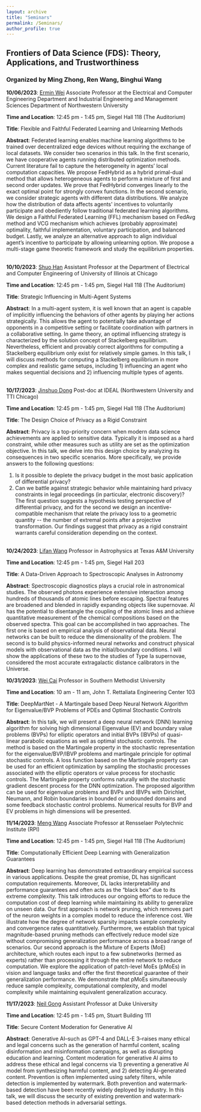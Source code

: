 ```yaml
---
layout: archive
title: "Seminars"
permalink: /Seminars/
author_profile: true
---
```


## Frontiers of Data Science (FDS): Theory, Applications, and Trustworthiness
### Organized by Ming Zhong, Ren Wang, Binghui Wang

**10/06/2023**: [Ermin Wei](http://users.eecs.northwestern.edu/~erminwei/) Associate Professor at the Electrical and Computer Engineering Department and Industrial Engineering and Management Sciences Department of Northwestern University

**Time and Location**: 12:45 pm - 1:45 pm, Siegel Hall 118 (The Auditorium)

**Title**: Flexible and Faithful Federated Learning and Unlearning Methods

**Abstract**: Federated learning enables machine learning algorithms to be trained over decentralized edge devices without requiring the exchange of local datasets. We consider two scenarios in this talk. In the first scenario, we have cooperative agents running distributed optimization methods. Current literature fail to capture the heterogeneity in agents’ local computation capacities. We propose FedHybrid as a hybrid primal-dual method that allows heterogeneous agents to perform a mixture of first and second order updates.  We prove that FedHybrid converges linearly to the exact optimal point for strongly convex functions. In the second scenario, we consider strategic agents with different data distributions. We analyze how the distribution of data affects agents' incentives to voluntarily participate and obediently follow traditional federated learning algorithms. We design a Faithful Federated Learning (FFL) mechanism based on FedAvg method and VCG mechanism which achieves (probably approximate) optimality, faithful implementation, voluntary participation, and balanced budget. Lastly, we analyze an alternative approach to align individual agent’s incentive to participate by allowing unlearning option. We propose a multi-stage game theoretic framework and study the equilibrium properties.
<br/><br/>

**10/10/2023**: [Shuo Han](https://hanshuo.people.uic.edu/site/) Assistant Professor at the Department of Electrical and Computer Engineering of University of Illinois at Chicago

**Time and Location**: 12:45 pm - 1:45 pm, Siegel Hall 118 (The Auditorium)

**Title**: Strategic Influencing in Multi-Agent Systems

**Abstract**: In a multi-agent system, it is well known that an agent is capable of implicitly influencing the behaviors of other agents by playing her actions strategically. This allows the agent to potentially take advantage of opponents in a competitive setting or facilitate coordination with partners in a collaborative setting. In game theory, an optimal influencing strategy is characterized by the solution concept of Stackelberg equilibrium. Nevertheless, efficient and provably correct algorithms for computing a Stackelberg equilibrium only exist for relatively simple games. In this talk, I will discuss methods for computing a Stackelberg equilibrium in more complex and realistic game setups, including 1) influencing an agent who makes sequential decisions and 2) influencing multiple types of agents.
<br/><br/>

**10/17/2023**: [Jinshuo Dong](https://www2.math.upenn.edu/~jinshuo/) Post-doc at IDEAL (Northwestern University and TTI Chicago)

**Time and Location**: 12:45 pm - 1:45 pm, Siegel Hall 118 (The Auditorium)

**Title**: The Design Choice of Privacy as a Rigid Constraint

**Abstract**: Privacy is a top-priority concern when modern data science achievements are applied to sensitive data. Typically it is imposed as a hard constraint, while other measures such as utility are set as the optimization objective. In this talk, we delve into this design choice by analyzing its consequences in two specific scenarios. More specifically, we provide answers to the following questions:
1. Is it possible to deplete the privacy budget in the most basic application of differential privacy?
2. Can we battle against strategic behavior while maintaining hard privacy constraints in legal proceedings (in particular, electronic discovery)?
The first question suggests a hypothesis testing perspective of differential privacy, and for the second we design an incentive-compatible mechanism that relate the privacy loss to a geometric quantity -- the number of extremal points after a projective transformation. Our findings suggest that privacy as a rigid constraint warrants careful consideration depending on the context.
<br/><br/>

**10/24/2023**: [Lifan Wang](https://physics.tamu.edu/directory/lifan/) Professor in Astrophysics at Texas A&M University


**Time and Location**: 12:45 pm - 1:45 pm, Siegel Hall 203

**Title**: A Data-Driven Approach to Spectroscopic Analyses in Astronomy

**Abstract**: Spectroscopic diagnostics plays a crucial role in astronomical studies. The observed photons experience extensive interaction among hundreds of thousands of atomic lines before escaping. Spectral features are broadened and blended in rapidly expanding objects like supernovae. AI has the potential to disentangle the coupling of the atomic lines and achieve quantitative measurement of the chemical compositions based on the observed spectra. This goal can be accomplished in two approaches. The first one is based on empirical analysis of observational data. Neural networks can be built to reduce the dimensionality of the problem. The second is to build physics-informed neural networks and construct physical models with observational data as the initial/boundary conditions. I will show the applications of these two to the studies of Type Ia supernovae, considered the most accurate extragalactic distance calibrators in the Universe.


**10/31/2023**: [Wei Cai](https://www.smu.edu/Dedman/Academics/Departments/Math/People/Faculty/WeiCai) Professor in Southern Methodist University


**Time and Location**: 10 am - 11 am, John T. Rettaliata Engineering Center 103

**Title**: DeepMartNet - A Martingale based Deep Neural Network Algorithm for Eigenvalue/BVP Problems of PDEs and Optimal Stochastic Controls

**Abstract**: In this talk, we will present a deep neural network (DNN) learning algorithm for solving high dimensional Eigenvalue (EV) and boundary value problems (BVPs)  for elliptic operators and initial BVPs (IBVPs) of quasi-linear parabolic equations as well as optimal stochastic controls. The method is based on the Martingale property in the stochastic representation for the eigenvalue/BVP/IBVP problems and martingale principle for optimal stochastic controls. A loss function based on the Martingale property can be used for an efficient optimization by sampling the stochastic processes associated with the elliptic operators or value process  for stochastic controls. The Martingale property conforms naturally with the stochastic gradient descent process  for the DNN optimization. The proposed algorithm can be used for eigenvalue problems and BVPs and  IBVPs with Dirichlet, Neumann, and Robin boundaries in bounded or unbounded domains and some feedback stochastic control problems. Numerical results for BVP and EV problems in high dimensions will be presented.


**11/14/2023**: [Meng Wang](https://ecse.rpi.edu/people/faculty/meng-wang) Associate Professor at Rensselaer Polytechnic Institute (RPI)

**Time and Location**: 12:45 pm - 1:45 pm, Siegel Hall 118 (The Auditorium)

**Title**: Computationally Efficient Deep Learning with Generalization Guarantees

**Abstract**: Deep learning has demonstrated extraordinary empirical success in various applications. Despite the great promise, DL has significant computation requirements. Moreover, DL lacks interpretability and performance guarantees and often acts as the “black box” due to its extreme complexity. This talk introduces our ongoing efforts to reduce the computation cost of deep learning while maintaining its ability to generalize on unseen data. Our first approach is network pruning, which removes part of the neuron weights in a complex model to reduce the inference cost. We illustrate how the degree of network sparsity impacts sample complexity and convergence rates quantitatively. Furthermore, we establish that typical magnitude-based pruning methods can effectively reduce model size without compromising generalization performance across a broad range of scenarios. Our second approach is the Mixture of Experts (MoE) architecture, which routes each input to a few subnetworks (termed as experts) rather than processing it through the entire network to reduce computation. We explore the application of patch-level MoEs (pMoEs) in vision and language tasks and offer the first theoretical guarantee of their generalization performance. We demonstrate that pMoEs simultaneously reduce sample complexity, computational complexity, and model complexity while maintaining equivalent generalization accuracy.


**11/17/2023**: [Neil Gong](https://ece.duke.edu/faculty/neil-gong) Assistant Professor at Duke University

**Time and Location**: 12:45 pm - 1:45 pm, Stuart Building 111

**Title**: Secure Content Moderation for Generative AI

**Abstract**: Generative AI–such as GPT-4 and DALL-E 3–raises many ethical and legal concerns such as the generation of harmful content, scaling disinformation and misinformation campaigns, as well as disrupting education and learning. Content moderation for generative AI aims to address these ethical and legal concerns via 1) preventing a generative AI model from synthesizing harmful content, and 2) detecting AI-generated content. Prevention is often implemented using safety filters, while detection is implemented by watermark. Both prevention and watermark-based detection have been recently widely deployed by industry. In this talk, we will discuss the security of existing prevention and watermark-based detection methods in adversarial settings.

<br/><br/>
